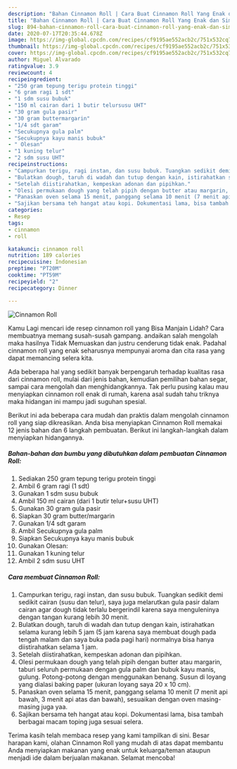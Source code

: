 ```yaml
---
description: "Bahan Cinnamon Roll | Cara Buat Cinnamon Roll Yang Enak dan Simpel"
title: "Bahan Cinnamon Roll | Cara Buat Cinnamon Roll Yang Enak dan Simpel"
slug: 894-bahan-cinnamon-roll-cara-buat-cinnamon-roll-yang-enak-dan-simpel
date: 2020-07-17T20:35:44.678Z
image: https://img-global.cpcdn.com/recipes/cf9195ae552acb2c/751x532cq70/cinnamon-roll-foto-resep-utama.jpg
thumbnail: https://img-global.cpcdn.com/recipes/cf9195ae552acb2c/751x532cq70/cinnamon-roll-foto-resep-utama.jpg
cover: https://img-global.cpcdn.com/recipes/cf9195ae552acb2c/751x532cq70/cinnamon-roll-foto-resep-utama.jpg
author: Miguel Alvarado
ratingvalue: 3.9
reviewcount: 4
recipeingredient:
- "250 gram tepung terigu protein tinggi"
- "6 gram ragi 1 sdt"
- "1 sdm susu bubuk"
- "150 ml cairan dari 1 butir telursusu UHT"
- "30 gram gula pasir"
- "30 gram buttermargarin"
- "1/4 sdt garam"
- "Secukupnya gula palm"
- "Secukupnya kayu manis bubuk"
- " Olesan"
- "1 kuning telur"
- "2 sdm susu UHT"
recipeinstructions:
- "Campurkan terigu, ragi instan, dan susu bubuk. Tuangkan sedikit demi sedikit cairan (susu dan telur), saya juga melarutkan gula pasir dalam cairan agar dough tidak terlalu bergerindil karena saya menguleninya dengan tangan kurang lebih 30 menit."
- "Bulatkan dough, taruh di wadah dan tutup dengan kain, istirahatkan selama kurang lebih 5 jam (5 jam karena saya membuat dough pada tengah malam dan saya buka pada pagi hari) normalnya bisa hanya diistirahatkan selama 1 jam."
- "Setelah diistirahatkan, kempeskan adonan dan pipihkan."
- "Olesi permukaan dough yang telah pipih dengan butter atau margarin, taburi seluruh permukaan dengan gula palm dan bubuk kayu manis, gulung. Potong-potong dengan menggunakan benang. Susun di loyang yang dialasi baking paper (ukuran loyang saya 20 x 10 cm)."
- "Panaskan oven selama 15 menit, panggang selama 10 menit (7 menit api bawah, 3 menit api atas dan bawah), sesuaikan dengan oven masing-masing juga yaa."
- "Sajikan bersama teh hangat atau kopi. Dokumentasi lama, bisa tambah berbagai macam toping juga sesuai selera."
categories:
- Resep
tags:
- cinnamon
- roll

katakunci: cinnamon roll 
nutrition: 189 calories
recipecuisine: Indonesian
preptime: "PT20M"
cooktime: "PT59M"
recipeyield: "2"
recipecategory: Dinner

---
```



![Cinnamon Roll](https://img-global.cpcdn.com/recipes/cf9195ae552acb2c/751x532cq70/cinnamon-roll-foto-resep-utama.jpg)

Kamu Lagi mencari ide resep cinnamon roll yang Bisa Manjain Lidah? Cara membuatnya memang susah-susah gampang. andaikan salah mengolah maka hasilnya Tidak Memuaskan dan justru cenderung tidak enak. Padahal cinnamon roll yang enak seharusnya mempunyai aroma dan cita rasa yang dapat memancing selera kita.

Ada beberapa hal yang sedikit banyak berpengaruh terhadap kualitas rasa dari cinnamon roll, mulai dari jenis bahan, kemudian pemilihan bahan segar, sampai cara mengolah dan menghidangkannya. Tak perlu pusing kalau mau menyiapkan cinnamon roll enak di rumah, karena asal sudah tahu triknya maka hidangan ini mampu jadi suguhan spesial.




Berikut ini ada beberapa cara mudah dan praktis dalam mengolah cinnamon roll yang siap dikreasikan. Anda bisa menyiapkan Cinnamon Roll memakai 12 jenis bahan dan 6 langkah pembuatan. Berikut ini langkah-langkah dalam menyiapkan hidangannya.

<!--inarticleads1-->

##### Bahan-bahan dan bumbu yang dibutuhkan dalam pembuatan Cinnamon Roll:

1. Sediakan 250 gram tepung terigu protein tinggi
1. Ambil 6 gram ragi (1 sdt)
1. Gunakan 1 sdm susu bubuk
1. Ambil 150 ml cairan (dari 1 butir telur+susu UHT)
1. Gunakan 30 gram gula pasir
1. Siapkan 30 gram butter/margarin
1. Gunakan 1/4 sdt garam
1. Ambil Secukupnya gula palm
1. Siapkan Secukupnya kayu manis bubuk
1. Gunakan  Olesan:
1. Gunakan 1 kuning telur
1. Ambil 2 sdm susu UHT




<!--inarticleads2-->

##### Cara membuat Cinnamon Roll:

1. Campurkan terigu, ragi instan, dan susu bubuk. Tuangkan sedikit demi sedikit cairan (susu dan telur), saya juga melarutkan gula pasir dalam cairan agar dough tidak terlalu bergerindil karena saya menguleninya dengan tangan kurang lebih 30 menit.
1. Bulatkan dough, taruh di wadah dan tutup dengan kain, istirahatkan selama kurang lebih 5 jam (5 jam karena saya membuat dough pada tengah malam dan saya buka pada pagi hari) normalnya bisa hanya diistirahatkan selama 1 jam.
1. Setelah diistirahatkan, kempeskan adonan dan pipihkan.
1. Olesi permukaan dough yang telah pipih dengan butter atau margarin, taburi seluruh permukaan dengan gula palm dan bubuk kayu manis, gulung. Potong-potong dengan menggunakan benang. Susun di loyang yang dialasi baking paper (ukuran loyang saya 20 x 10 cm).
1. Panaskan oven selama 15 menit, panggang selama 10 menit (7 menit api bawah, 3 menit api atas dan bawah), sesuaikan dengan oven masing-masing juga yaa.
1. Sajikan bersama teh hangat atau kopi. Dokumentasi lama, bisa tambah berbagai macam toping juga sesuai selera.




Terima kasih telah membaca resep yang kami tampilkan di sini. Besar harapan kami, olahan Cinnamon Roll yang mudah di atas dapat membantu Anda menyiapkan makanan yang enak untuk keluarga/teman ataupun menjadi ide dalam berjualan makanan. Selamat mencoba!
